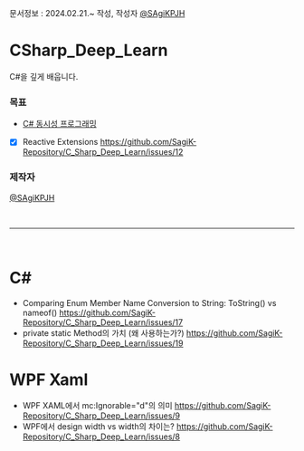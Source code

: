 문서정보 : 2024.02.21.~ 작성, 작성자 [@SAgiKPJH](https://github.com/SAgiKPJH)

# CSharp_Deep_Learn
C#을 깊게 배웁니다.

### 목표

- [C# 동시성 프로그래밍](https://github.com/SagiK-Repository/C_Sharp_Deep_Learn/blob/main/C%23AsyncProgramming.md)
- [x] Reactive Extensions https://github.com/SagiK-Repository/C_Sharp_Deep_Learn/issues/12


### 제작자
[@SAgiKPJH](https://github.com/SAgiKPJH)

<br>

---

<br>

# C#
- Comparing Enum Member Name Conversion to String: ToString() vs nameof() https://github.com/SagiK-Repository/C_Sharp_Deep_Learn/issues/17
- private static Method의 가치 (왜 사용하는가?) https://github.com/SagiK-Repository/C_Sharp_Deep_Learn/issues/19

# WPF Xaml
- WPF XAML에서 mc:Ignorable="d"의 의미 https://github.com/SagiK-Repository/C_Sharp_Deep_Learn/issues/9
- WPF에서 design width vs width의 차이는? https://github.com/SagiK-Repository/C_Sharp_Deep_Learn/issues/8

